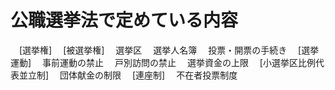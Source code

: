 # 公職選挙法で定めている内容
　[選挙権]
　[被選挙権]
　選挙区
　選挙人名簿
　投票・開票の手続き
　[選挙運動]
　事前運動の禁止
　戸別訪問の禁止
　選挙資金の上限
　[小選挙区比例代表並立制]
　団体献金の制限
　[連座制]
　不在者投票制度
